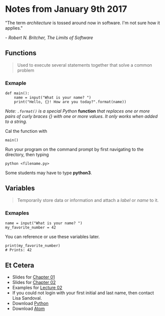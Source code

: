 # Notes from January 9th 2017
"The term *architecture* is tossed around now in software. I'm not sure how it applies."

<cite>- Robert N. Britcher, *The Limits of Software*</cite>

## Functions
> Used to execute several statements together that solve a common problem

### Exmaple
    def main():
        name = input("What is your name? ")
        print("Hello, {}! How are you today?".format(name))
        
*Note: `.format()` is a special Python* **function** *that replaces one or more pairs of curly braces {} with one or more values. It only works when added to a string.*
        
Cal the function with
    
    main()
    
Run your program on the command prompt by first navigating to the directory, then typing

    python <filename.py>
    
Some students may have to type **python3**.
 
## Variables
> Temporarily store data or information and attach a *label* or *name* to it.

### Exmaples
    name = input("What is your name? ")
    my_favorite_number = 42

You can reference or use these variables later.

    print(my_favorite_number)
    # Prints: 42

## Et Cetera
* Slides for [Chapter 01](http://mcsp.wartburg.edu/zelle/python/ppics3/slides/Chapter01.pptx)
* Slides for [Chapter 02](http://mcsp.wartburg.edu/zelle/python/ppics3/slides/Chapter02.pptx)
* Examples for [Lecture 02](../examples/lecture02.py)
* If you could not login with your first initial and last name, then contact Lisa Sandoval.
* Download [Python](https://www.python.org)
* Download [Atom](https://atom.io) 